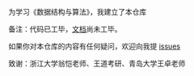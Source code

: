 
为学习《数据结构与算法》，我建立了本仓库

备注：代码已工毕，[文档](https://liupj.top/dataStructuresAndAlgorithms)尚未工毕。

如果你对本仓库的内容有任何疑问，欢迎向我提 [issues](https://github.com/Brannua/dataStructuresAndAlgorithms/issues)

致谢：浙江大学翁恺老师、王道考研、青岛大学王卓老师
